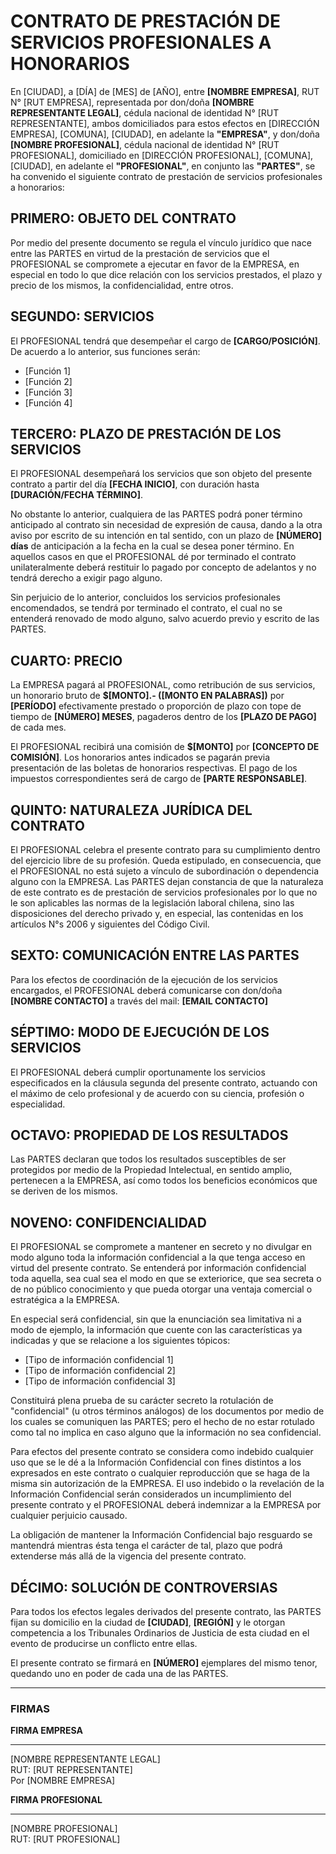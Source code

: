 # CONTRATO DE PRESTACIÓN DE SERVICIOS PROFESIONALES A HONORARIOS

En [CIUDAD], a [DÍA] de [MES] de [AÑO], entre **[NOMBRE EMPRESA]**, RUT N° [RUT EMPRESA], representada por don/doña **[NOMBRE REPRESENTANTE LEGAL]**, cédula nacional de identidad N° [RUT REPRESENTANTE], ambos domiciliados para estos efectos en [DIRECCIÓN EMPRESA], [COMUNA], [CIUDAD], en adelante la **"EMPRESA"**, y don/doña **[NOMBRE PROFESIONAL]**, cédula nacional de identidad N° [RUT PROFESIONAL], domiciliado en [DIRECCIÓN PROFESIONAL], [COMUNA], [CIUDAD], en adelante el **"PROFESIONAL"**, en conjunto las **"PARTES"**, se ha convenido el siguiente contrato de prestación de servicios profesionales a honorarios:

## PRIMERO: OBJETO DEL CONTRATO

Por medio del presente documento se regula el vínculo jurídico que nace entre las PARTES en virtud de la prestación de servicios que el PROFESIONAL se compromete a ejecutar en favor de la EMPRESA, en especial en todo lo que dice relación con los servicios prestados, el plazo y precio de los mismos, la confidencialidad, entre otros.

## SEGUNDO: SERVICIOS

El PROFESIONAL tendrá que desempeñar el cargo de **[CARGO/POSICIÓN]**. De acuerdo a lo anterior, sus funciones serán:

- [Función 1]
- [Función 2]
- [Función 3]
- [Función 4]

## TERCERO: PLAZO DE PRESTACIÓN DE LOS SERVICIOS

El PROFESIONAL desempeñará los servicios que son objeto del presente contrato a partir del día **[FECHA INICIO]**, con duración hasta **[DURACIÓN/FECHA TÉRMINO]**.

No obstante lo anterior, cualquiera de las PARTES podrá poner término anticipado al contrato sin necesidad de expresión de causa, dando a la otra aviso por escrito de su intención en tal sentido, con un plazo de **[NÚMERO] días** de anticipación a la fecha en la cual se desea poner término. En aquellos casos en que el PROFESIONAL dé por terminado el contrato unilateralmente deberá restituir lo pagado por concepto de adelantos y no tendrá derecho a exigir pago alguno.

Sin perjuicio de lo anterior, concluidos los servicios profesionales encomendados, se tendrá por terminado el contrato, el cual no se entenderá renovado de modo alguno, salvo acuerdo previo y escrito de las PARTES.

## CUARTO: PRECIO

La EMPRESA pagará al PROFESIONAL, como retribución de sus servicios, un honorario bruto de **$[MONTO].- ([MONTO EN PALABRAS])** por **[PERÍODO]** efectivamente prestado o proporción de plazo con tope de tiempo de **[NÚMERO] MESES**, pagaderos dentro de los **[PLAZO DE PAGO]** de cada mes.

El PROFESIONAL recibirá una comisión de **$[MONTO]** por **[CONCEPTO DE COMISIÓN]**. Los honorarios antes indicados se pagarán previa presentación de las boletas de honorarios respectivas. El pago de los impuestos correspondientes será de cargo de **[PARTE RESPONSABLE]**.

## QUINTO: NATURALEZA JURÍDICA DEL CONTRATO

El PROFESIONAL celebra el presente contrato para su cumplimiento dentro del ejercicio libre de su profesión. Queda estipulado, en consecuencia, que el PROFESIONAL no está sujeto a vínculo de subordinación o dependencia alguno con la EMPRESA. Las PARTES dejan constancia de que la naturaleza de este contrato es de prestación de servicios profesionales por lo que no le son aplicables las normas de la legislación laboral chilena, sino las disposiciones del derecho privado y, en especial, las contenidas en los artículos N°s 2006 y siguientes del Código Civil.

## SEXTO: COMUNICACIÓN ENTRE LAS PARTES

Para los efectos de coordinación de la ejecución de los servicios encargados, el PROFESIONAL deberá comunicarse con don/doña **[NOMBRE CONTACTO]** a través del mail: **[EMAIL CONTACTO]**

## SÉPTIMO: MODO DE EJECUCIÓN DE LOS SERVICIOS

El PROFESIONAL deberá cumplir oportunamente los servicios especificados en la cláusula segunda del presente contrato, actuando con el máximo de celo profesional y de acuerdo con su ciencia, profesión o especialidad.

## OCTAVO: PROPIEDAD DE LOS RESULTADOS

Las PARTES declaran que todos los resultados susceptibles de ser protegidos por medio de la Propiedad Intelectual, en sentido amplio, pertenecen a la EMPRESA, así como todos los beneficios económicos que se deriven de los mismos.

## NOVENO: CONFIDENCIALIDAD

El PROFESIONAL se compromete a mantener en secreto y no divulgar en modo alguno toda la información confidencial a la que tenga acceso en virtud del presente contrato. Se entenderá por información confidencial toda aquella, sea cual sea el modo en que se exteriorice, que sea secreta o de no público conocimiento y que pueda otorgar una ventaja comercial o estratégica a la EMPRESA.

En especial será confidencial, sin que la enunciación sea limitativa ni a modo de ejemplo, la información que cuente con las características ya indicadas y que se relacione a los siguientes tópicos:

- [Tipo de información confidencial 1]
- [Tipo de información confidencial 2]
- [Tipo de información confidencial 3]

Constituirá plena prueba de su carácter secreto la rotulación de "confidencial" (u otros términos análogos) de los documentos por medio de los cuales se comuniquen las PARTES; pero el hecho de no estar rotulado como tal no implica en caso alguno que la información no sea confidencial.

Para efectos del presente contrato se considera como indebido cualquier uso que se le dé a la Información Confidencial con fines distintos a los expresados en este contrato o cualquier reproducción que se haga de la misma sin autorización de la EMPRESA. El uso indebido o la revelación de la Información Confidencial serán considerados un incumplimiento del presente contrato y el PROFESIONAL deberá indemnizar a la EMPRESA por cualquier perjuicio causado.

La obligación de mantener la Información Confidencial bajo resguardo se mantendrá mientras ésta tenga el carácter de tal, plazo que podrá extenderse más allá de la vigencia del presente contrato.

## DÉCIMO: SOLUCIÓN DE CONTROVERSIAS

Para todos los efectos legales derivados del presente contrato, las PARTES fijan su domicilio en la ciudad de **[CIUDAD]**, **[REGIÓN]** y le otorgan competencia a los Tribunales Ordinarios de Justicia de esta ciudad en el evento de producirse un conflicto entre ellas.

El presente contrato se firmará en **[NÚMERO]** ejemplares del mismo tenor, quedando uno en poder de cada una de las PARTES.

---

### FIRMAS

**FIRMA EMPRESA**

---

[NOMBRE REPRESENTANTE LEGAL]  
RUT: [RUT REPRESENTANTE]  
Por [NOMBRE EMPRESA]

**FIRMA PROFESIONAL**

---

[NOMBRE PROFESIONAL]  
RUT: [RUT PROFESIONAL]
